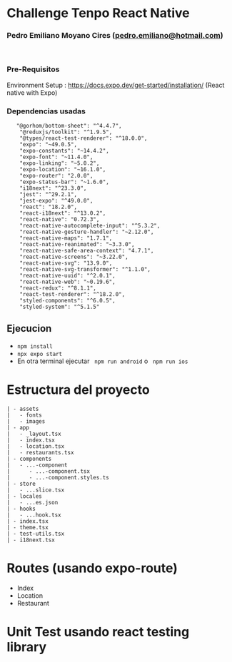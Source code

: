 # Challenge Tenpo React Native

### Pedro Emiliano Moyano Cires (pedro.emiliano@hotmail.com)

<br>

### Pre-Requisitos

Environment Setup : https://docs.expo.dev/get-started/installation/ (React native with Expo)

### Dependencias usadas

```
   "@gorhom/bottom-sheet": "^4.4.7",
    "@reduxjs/toolkit": "^1.9.5",
    "@types/react-test-renderer": "^18.0.0",
    "expo": "~49.0.5",
    "expo-constants": "~14.4.2",
    "expo-font": "~11.4.0",
    "expo-linking": "~5.0.2",
    "expo-location": "~16.1.0",
    "expo-router": "2.0.0",
    "expo-status-bar": "~1.6.0",
    "i18next": "^23.3.0",
    "jest": "^29.2.1",
    "jest-expo": "^49.0.0",
    "react": "18.2.0",
    "react-i18next": "^13.0.2",
    "react-native": "0.72.3",
    "react-native-autocomplete-input": "^5.3.2",
    "react-native-gesture-handler": "~2.12.0",
    "react-native-maps": "1.7.1",
    "react-native-reanimated": "~3.3.0",
    "react-native-safe-area-context": "4.7.1",
    "react-native-screens": "~3.22.0",
    "react-native-svg": "13.9.0",
    "react-native-svg-transformer": "^1.1.0",
    "react-native-uuid": "^2.0.1",
    "react-native-web": "~0.19.6",
    "react-redux": "^8.1.1",
    "react-test-renderer": "^18.2.0",
    "styled-components": "^6.0.5",
    "styled-system": "^5.1.5"

```

## Ejecucion

- `npm install`
- `npx expo start`
- En otra terminal ejecutar ` npm run android` o ` npm run ios`

# Estructura del proyecto

```
| - assets
|   - fonts
|   - images
| - app
|   - _layout.tsx
|   - index.tsx
|   - location.tsx
|   - restaurants.tsx
| - components
|   - ...-component
|      - ...-component.tsx
|      - ...-component.styles.ts
| - store
|   - ...slice.tsx
| - locales
|   - ...es.json
| - hooks
|   - ...hook.tsx
| - index.tsx
| - theme.tsx
| - test-utils.tsx
| - i18next.tsx
```

# Routes (usando expo-route)
- Index
- Location
- Restaurant

# Unit Test usando react testing library
